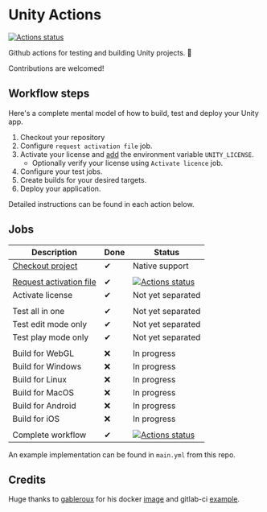 # Unity Actions

[![Actions status](https://github.com/WebberTakken/unity-actions/workflows/%F0%9F%98%8E%20Actions/badge.svg)](https://github.com/WebberTakken/unity-actions/workflows/%F0%9F%98%8E%20Actions/badge.svg)

Github actions for testing and building Unity projects.  🦄

Contributions are welcomed!

## Workflow steps

Here's a complete mental model of how to build, test and deploy your Unity app.
 
1. Checkout your repository
2. Configure `request activation file` job.
3. Activate your license and 
[add](https://github.com/webbertakken/unity-request-manual-activation-file-action)
the environment variable `UNITY_LICENSE`.
    - Optionally verify your license using `Activate licence` job.
4. Configure your test jobs.
5. Create builds for your desired targets.
6. Deploy your application.

Detailed instructions can be found in each action below.

## Jobs

| Description             | Done | Status |
|-------------------------|------|--------|
| [Checkout project](https://github.com/actions/checkout) | ✔ | Native support |
| | | |
| [Request activation file](https://github.com/webbertakken/unity-request-manual-activation-file-action) | ✔ | [![Actions status](https://github.com/WebberTakken/unity-request-manual-activation-file-action/workflows/Actions%20%F0%9F%98%8E/badge.svg)](https://github.com/WebberTakken/unity-request-manual-activation-file-action/workflows/Actions%20%F0%9F%98%8E/badge.svg) |
| Activate license | ✔ | Not yet separated |
| | | |
| Test all in one | ✔ | Not yet separated |
| Test edit mode only | ✔ | Not yet separated |
| Test play mode only | ✔ | Not yet separated |
| | | |
| Build for WebGL | ❌ | In progress |
| Build for Windows | ❌ | In progress |
| Build for Linux | ❌ | In progress |
| Build for MacOS | ❌ | In progress |
| Build for Android | ❌ | In progress |
| Build for iOS | ❌ | In progress |
|  |  |  |
| Complete workflow | ✔ | [![Actions status](https://github.com/WebberTakken/unity-actions/workflows/%F0%9F%98%8E%20Actions/badge.svg)](https://github.com/WebberTakken/unity-actions/workflows/%F0%9F%98%8E%20Actions/badge.svg) |

An example implementation can be found in `main.yml` from this repo.

## Credits

Huge thanks to
[gableroux](https://gableroux.com/)
for his docker [image](https://hub.docker.com/r/gableroux/unity3d/)
and gitlab-ci [example](https://gitlab.com/gableroux/unity3d).
